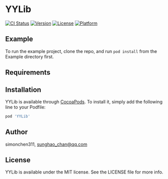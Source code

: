 # YYLib

[![CI Status](https://img.shields.io/travis/simonchen311/YYLib.svg?style=flat)](https://travis-ci.org/simonchen311/YYLib)
[![Version](https://img.shields.io/cocoapods/v/YYLib.svg?style=flat)](https://cocoapods.org/pods/YYLib)
[![License](https://img.shields.io/cocoapods/l/YYLib.svg?style=flat)](https://cocoapods.org/pods/YYLib)
[![Platform](https://img.shields.io/cocoapods/p/YYLib.svg?style=flat)](https://cocoapods.org/pods/YYLib)

## Example

To run the example project, clone the repo, and run `pod install` from the Example directory first.

## Requirements

## Installation

YYLib is available through [CocoaPods](https://cocoapods.org). To install
it, simply add the following line to your Podfile:

```ruby
pod 'YYLib'
```

## Author

simonchen311, sunghao_chan@qq.com

## License

YYLib is available under the MIT license. See the LICENSE file for more info.
